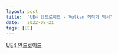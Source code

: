 ```yaml
---
layout: post
title:  "UE4 안드로이드 - Vulkan 최적화 백서"
date:   2022-08-21
tags: [UE]
---         
```

                    
[UE4 안드로이드](https://d3unf4s5rp9dfh.cloudfront.net/GameDev_doc/Unreal_Summit_2019-GameDev.pdf)                     
